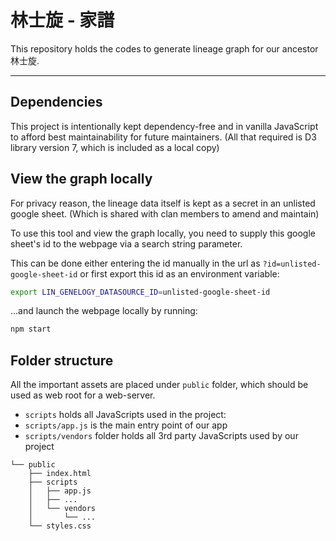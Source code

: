 # 林士旋 - 家譜

This repository holds the codes to generate lineage graph for our ancestor 林士旋.

---

## Dependencies

This project is intentionally kept dependency-free and in vanilla JavaScript
to afford best maintainability for future maintainers. (All that required is D3
library version 7, which is included as a local copy)

## View the graph locally

For privacy reason, the lineage data itself is kept as a secret in an unlisted
google sheet. (Which is shared with clan members to amend and maintain)

To use this tool and view the graph locally, you need to supply this google
sheet's id to the webpage via a search string parameter.

This can be done either entering the id manually in the url as
`?id=unlisted-google-sheet-id` or first export this id as an environment variable:

```bash
export LIN_GENELOGY_DATASOURCE_ID=unlisted-google-sheet-id
```

...and launch the webpage locally by running:

```bash
npm start
```

## Folder structure

All the important assets are placed under `public` folder, which should be
used as web root for a web-server.

- `scripts` holds all JavaScripts used in the project:
- `scripts/app.js` is the main entry point of our app
- `scripts/vendors` folder holds all 3rd party JavaScripts used by our project

```
└── public
    ├── index.html
    ├── scripts
    │   ├── app.js
    │   ├── ...
    │   └── vendors
    │       └── ...
    └── styles.css
```
